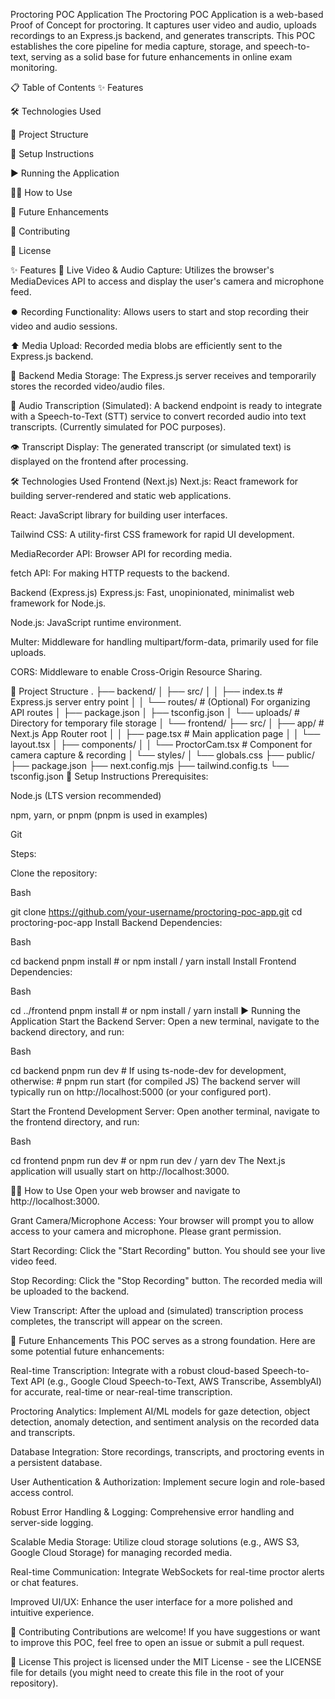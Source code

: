 Proctoring POC Application
The Proctoring POC Application is a web-based Proof of Concept for proctoring. It captures user video and audio, uploads recordings to an Express.js backend, and generates transcripts. This POC establishes the core pipeline for media capture, storage, and speech-to-text, serving as a solid base for future enhancements in online exam monitoring.

📋 Table of Contents
✨ Features

🛠️ Technologies Used

📂 Project Structure

🚀 Setup Instructions

▶️ Running the Application

🧑‍💻 How to Use

🔮 Future Enhancements

🤝 Contributing

📜 License

✨ Features
🎥 Live Video & Audio Capture: Utilizes the browser's MediaDevices API to access and display the user's camera and microphone feed.

⏺️ Recording Functionality: Allows users to start and stop recording their video and audio sessions.

⬆️ Media Upload: Recorded media blobs are efficiently sent to the Express.js backend.

💾 Backend Media Storage: The Express.js server receives and temporarily stores the recorded video/audio files.

📝 Audio Transcription (Simulated): A backend endpoint is ready to integrate with a Speech-to-Text (STT) service to convert recorded audio into text transcripts. (Currently simulated for POC purposes).

👁️ Transcript Display: The generated transcript (or simulated text) is displayed on the frontend after processing.

🛠️ Technologies Used
Frontend (Next.js)
Next.js: React framework for building server-rendered and static web applications.

React: JavaScript library for building user interfaces.

Tailwind CSS: A utility-first CSS framework for rapid UI development.

MediaRecorder API: Browser API for recording media.

fetch API: For making HTTP requests to the backend.

Backend (Express.js)
Express.js: Fast, unopinionated, minimalist web framework for Node.js.

Node.js: JavaScript runtime environment.

Multer: Middleware for handling multipart/form-data, primarily used for file uploads.

CORS: Middleware to enable Cross-Origin Resource Sharing.

📂 Project Structure
.
├── backend/
│   ├── src/
│   │   ├── index.ts        # Express.js server entry point
│   │   └── routes/         # (Optional) For organizing API routes
│   ├── package.json
│   ├── tsconfig.json
│   └── uploads/            # Directory for temporary file storage
│
└── frontend/
    ├── src/
    │   ├── app/            # Next.js App Router root
    │   │   ├── page.tsx    # Main application page
    │   │   └── layout.tsx
    │   ├── components/
    │   │   └── ProctorCam.tsx # Component for camera capture & recording
    │   └── styles/
    │       └── globals.css
    ├── public/
    ├── package.json
    ├── next.config.mjs
    ├── tailwind.config.ts
    └── tsconfig.json
🚀 Setup Instructions
Prerequisites:

Node.js (LTS version recommended)

npm, yarn, or pnpm (pnpm is used in examples)

Git

Steps:

Clone the repository:

Bash

git clone https://github.com/your-username/proctoring-poc-app.git
cd proctoring-poc-app
Install Backend Dependencies:

Bash

cd backend
pnpm install # or npm install / yarn install
Install Frontend Dependencies:

Bash

cd ../frontend
pnpm install # or npm install / yarn install
▶️ Running the Application
Start the Backend Server:
Open a new terminal, navigate to the backend directory, and run:

Bash

cd backend
pnpm run dev # If using ts-node-dev for development, otherwise:
              # pnpm run start (for compiled JS)
The backend server will typically run on http://localhost:5000 (or your configured port).

Start the Frontend Development Server:
Open another terminal, navigate to the frontend directory, and run:

Bash

cd frontend
pnpm run dev # or npm run dev / yarn dev
The Next.js application will usually start on http://localhost:3000.

🧑‍💻 How to Use
Open your web browser and navigate to http://localhost:3000.

Grant Camera/Microphone Access: Your browser will prompt you to allow access to your camera and microphone. Please grant permission.

Start Recording: Click the "Start Recording" button. You should see your live video feed.

Stop Recording: Click the "Stop Recording" button. The recorded media will be uploaded to the backend.

View Transcript: After the upload and (simulated) transcription process completes, the transcript will appear on the screen.

🔮 Future Enhancements
This POC serves as a strong foundation. Here are some potential future enhancements:

Real-time Transcription: Integrate with a robust cloud-based Speech-to-Text API (e.g., Google Cloud Speech-to-Text, AWS Transcribe, AssemblyAI) for accurate, real-time or near-real-time transcription.

Proctoring Analytics: Implement AI/ML models for gaze detection, object detection, anomaly detection, and sentiment analysis on the recorded data and transcripts.

Database Integration: Store recordings, transcripts, and proctoring events in a persistent database.

User Authentication & Authorization: Implement secure login and role-based access control.

Robust Error Handling & Logging: Comprehensive error handling and server-side logging.

Scalable Media Storage: Utilize cloud storage solutions (e.g., AWS S3, Google Cloud Storage) for managing recorded media.

Real-time Communication: Integrate WebSockets for real-time proctor alerts or chat features.

Improved UI/UX: Enhance the user interface for a more polished and intuitive experience.

🤝 Contributing
Contributions are welcome! If you have suggestions or want to improve this POC, feel free to open an issue or submit a pull request.

📜 License
This project is licensed under the MIT License - see the LICENSE file for details (you might need to create this file in the root of your repository).
